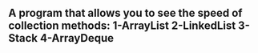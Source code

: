 ## A program that allows you to see the speed of collection methods: 1-ArrayList 2-LinkedList 3-Stack 4-ArrayDeque
